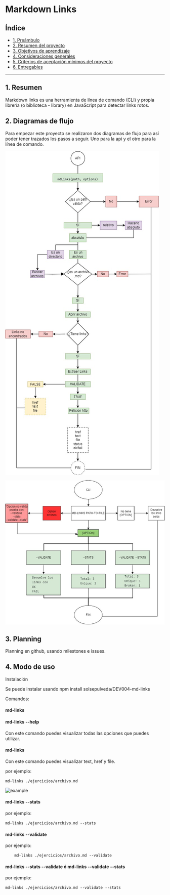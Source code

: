 # Markdown Links

## Índice

* [1. Preámbulo](#1-Resumen)
* [2. Resumen del proyecto](#2-Diagramas-de-flujo)
* [3. Objetivos de aprendizaje](#3-Planning)
* [4. Consideraciones generales](#4-modo-de-uso)
* [5. Criterios de aceptación mínimos del proyecto](#5-criterios-de-aceptación-mínimos-del-proyecto)
* [6. Entregables](#6-entregables)

***

## 1. Resumen

Markdown links es una herramienta de línea de comando (CLI) y
propia librería (o biblioteca - library) en JavaScript para detectar links rotos.


## 2. Diagramas de flujo

Para empezar este proyecto se realizaron dos diagramas de flujo para así poder tener trazados los pasos a seguir. Uno para la api y el otro para la línea de comando.

![api](imgapi.jpg)

![cli](imgcli.jpg)

## 3. Planning

Planning en github, usando milestones e issues.

## 4. Modo de uso

Instalación

Se puede instalar usando npm install solsepulveda/DEV004-md-links

Comandos:

#### md-links

#### md-links --help
Con este comando puedes visualizar todas las opciones que puedes utilizar.

#### md-links <ruta>
Con este comando puedes visualizar text, href y file.

por ejemplo:

    md-links ./ejercicios/archivo.md

![example](image.png)
#### md-links <ruta> --stats

por ejemplo:

    md-links ./ejercicios/archivo.md --stats

#### md-links <ruta> --validate

por ejemplo:

        md-links ./ejercicios/archivo.md --validate

#### md-links <ruta> --stats --validate   ó   md-links <ruta> --validate --stats

por ejemplo:

    md-links ./ejercicios/archivo.md --validate --stats